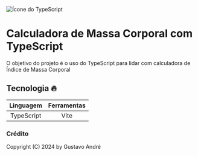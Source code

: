 ![Ícone do TypeScript](https://img.icons8.com/?size=100&id=uJM6fQYqDaZK&format=png&color=000000)

# Calculadora de Massa Corporal com TypeScript 
O objetivo do projeto é o uso do TypeScript para lidar com calculadora de Índice de Massa Corporal

## Tecnologia 🔥
Linguagem | Ferramentas
:---: | :---:
TypeScript | Vite

### Crédito
Copyright (C) 2024 by Gustavo André
